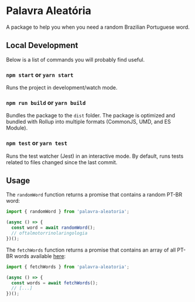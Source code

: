 # Palavra Aleatória

A package to help you when you need a random Brazilian Portuguese word.

## Local Development

Below is a list of commands you will probably find useful.

### `npm start` or `yarn start`

Runs the project in development/watch mode.

### `npm run build` or `yarn build`

Bundles the package to the `dist` folder.
The package is optimized and bundled with Rollup into multiple formats (CommonJS, UMD, and ES Module).

### `npm test` or `yarn test`

Runs the test watcher (Jest) in an interactive mode.
By default, runs tests related to files changed since the last commit.

## Usage

The `randomWord` function returns a promise that contains a random PT-BR word:

```ts
import { randomWord } from 'palavra-aleatoria';

(async () => {
  const word = await randomWord();
  // oftalmotorrinolaringologia
})();
```

The `fetchWords` function returns a promise that contains an array of all PT-BR words available [here](https://github.com/pythonprobr/palavras):

```ts
import { fetchWords } from 'palavra-aleatoria';

(async () => {
  const words = await fetchWords();
  // [...]
})();
```

